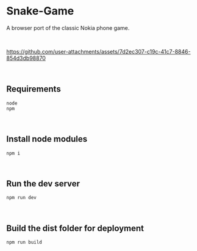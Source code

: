 <br>

# Snake-Game

A browser port of the classic Nokia phone game.

<br>

https://github.com/user-attachments/assets/7d2ec307-c19c-41c7-8846-854d3db98870

<br>

## Requirements

```
node
npm
```

<br>

## Install node modules

```
npm i
```

<br>

## Run the dev server

```
npm run dev
```

<br>

## Build the dist folder for deployment

```
npm run build
```

<br>
